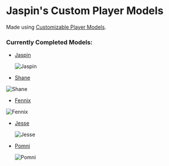 # Jaspin's Custom Player Models

Made using [Customizable Player Models](https://www.curseforge.com/minecraft/mc-mods/custom-player-models).

### Currently Completed Models:

- [Jaspin](https://cdn.discordapp.com/attachments/1310972723912118353/1311745935386083328/Jaspin.cpmmodel?ex=6749fa1a&is=6748a89a&hm=3503702a6879191bcfdcfeb71b542a462cb08f40555a552b5395aa22cebebdf3&)

  ![Jaspin](https://cdn.discordapp.com/attachments/1310972723912118353/1311747039180361849/image.png?ex=6749fb21&is=6748a9a1&hm=83bceac2eeee2fd524c91a9ca6bf1181bb3db76614b0d6dbc9f8cf8b4c2cdd49&)

  
- [Shane](https://cdn.discordapp.com/attachments/1310972723912118353/1311745936568881232/Shane.cpmmodel?ex=6749fa1a&is=6748a89a&hm=68b9f358c45f18b2bf62cae4927b03c4d91dbae3ec03a7c4d4b156945c4409d8&)

![Shane](https://cdn.discordapp.com/attachments/1310972723912118353/1311746957202427965/image.png?ex=6749fb0d&is=6748a98d&hm=84254b84cdc4b730f8c559f3d1d6fd4e563b0d7ef516fbd934d0cae18d2fb1ce&)

- [Fennix](https://cdn.discordapp.com/attachments/1310972723912118353/1311745934979366973/Fennix.cpmmodel?ex=6749fa19&is=6748a899&hm=91c8d6dce2b2cd154e79b56e7ea7691a9c0622f157305bb561b0d88abf4e3f81&)

![Fennix[]()](https://cdn.discordapp.com/attachments/1310972723912118353/1311746843243184199/image.png?ex=6749faf2&is=6748a972&hm=3fc436b630bccd2242ef59b96b857ed39bcbe01c7302e0dde2b146649eb651e2&)

  
- [Jesse](https://cdn.discordapp.com/attachments/1310972723912118353/1311738910816210974/Jesse.cpmmodel?ex=6749f38f&is=6748a20f&hm=e936e629ec4a844240e73809a4e0805d8a16253f5e2a63be11af7b578edd0a02&)
  
  ![Jesse](https://cdn.discordapp.com/attachments/1310972723912118353/1311738910459822211/image-23.png?ex=6749f38f&is=6748a20f&hm=ce87cd9c7119b6bf405cf75fc0a99a7f80a496496e4214b43e4276ab21127b50&)
  
- [Pomni](https://cdn.discordapp.com/attachments/1310972723912118353/1311745936199778304/Pomni.cpmmodel?ex=6749fa1a&is=6748a89a&hm=7ad3198ac76cbb4ef97169182bf3307c0b55a9609cca6465cb25267d8a62a362&)

  ![Pomni](https://cdn.discordapp.com/attachments/1310972723912118353/1311746905855754300/image.png?ex=6749fb01&is=6748a981&hm=840bcaad147330b6530b20f792df4fc5fa2fdb106b396ae969de4ed2e215fdb1&)

  
